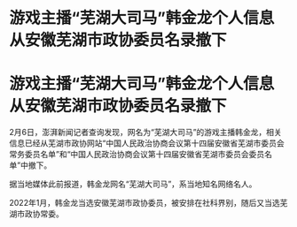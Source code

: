 # 游戏主播“芜湖大司马”韩金龙个人信息从安徽芜湖市政协委员名录撤下

# 游戏主播“芜湖大司马”韩金龙个人信息从安徽芜湖市政协委员名录撤下

2月6日，澎湃新闻记者查询发现，网名为“芜湖大司马”的游戏主播韩金龙，相关信息已经从芜湖市政协网站“中国人民政治协商会议第十四届安徽省芜湖市委员会常务委员名单”和“中国人民政治协商会议第十四届安徽省芜湖市委员会委员名单”中撤下。

据当地媒体此前报道，韩金龙网名“芜湖大司马”，系当地知名网络名人。

2022年1月，韩金龙当选安徽芜湖市政协委员，被安排在社科界别，随后又当选芜湖市政协常委。

